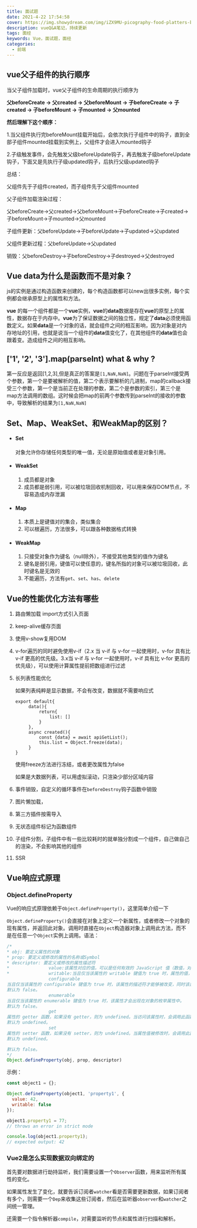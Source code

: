 ```yaml
---
title: 面试题
date: 2021-4-22 17:54:58
cover: https://img.showydream.com/img/iZX9MU-picography-food-platters-beach-restaurant-small-768x512.jpg
description: vueQ&A笔记，持续更新
tags: 面经
keywords: Vue，面试题，面经
categories: 
  - 前端
---
```




## vue父子组件的执行顺序

当父子组件加载时，vue父子组件的生命周期的执行顺序为

**父beforeCreate -> 父created -> 父beforeMount -> 子beforeCreate -> 子created -> 子beforeMount -> 子mounted -> 父mounted**

**然后理解下这个顺序：**

1.当父组件执行完beforeMount挂载开始后，会依次执行子组件中的钩子，直到全部子组件mounted挂载到实例上，父组件才会进入mounted钩子

2.子级触发事件，会先触发父级beforeUpdate钩子，再去触发子级beforeUpdate钩子，下面又是先执行子级updated钩子，后执行父级updated钩子

总结：

父组件先于子组件created，而子组件先于父组件mounted

父子组件加载渲染过程：

父beforeCreate->父created->父beforeMount->子beforeCreate->子created->子beforeMount->子mounted->父mounted

子组件更新：父beforeUpdate->子beforeUpdate->子updated->父updated

父组件更新过程：父beforeUpdate->父updated

销毁：父beforeDestroy->子beforeDestroy->子destroyed->父destroyed

## Vue data为什么是函数而不是对象？

js的实例是通过构造函数来创建的，每个构造函数都可以new出很多实例，每个实例都会继承原型上的属性和方法。

**vue** 的每一个组件都是一个**vue**实例，**vue**的**data**数据是存在**vue**的原型上的属性，数据存在于内存中。**vue**为了保证数据之间的独立性，规定了**data**必须使用函数定义。如果**data**是一个对象的话，就会组件之间的相互影响，因为对象是对内存地址的引用，也就是说当一个组件的**data**值变化了，在其他组件的**data**值也会跟着变。造成组件之间的相互影响。

## ['1', '2', '3'].map(parseInt) what & why ?

第一反应是返回[1,2,3],但是真正的答案是`[1,NaN,NaN]`。问题在于parseInt接受两个参数，第一个是要被解析的值，第二个表示要解析的几进制，map的callback接受三个参数，第一个是当前正在处理的参数，第二个是参数的索引，第三个是map方法调用的数组。这时候会把map的前两个参数传到parseInt的接收的参数中，导致解析的结果为`[1,NaN,NaN]`

## Set、Map、WeakSet、和WeakMap的区别？

- #### Set

  对象允许你存储任何类型的唯一值，无论是原始值或者是对象引用。

- #### WeakSet

  1. 成员都是对象
  2. 成员都是弱引用，可以被垃圾回收机制回收，可以用来保存DOM节点，不容易造成内存泄漏

- #### Map

  1. 本质上是键值对的集合，类似集合
  2. 可以根遍历，方法很多，可以跟各种数据格式转换

- #### WeakMap

  1. 只接受对象作为键名（null除外），不接受其他类型的值作为键名
  2. 键名是弱引用，键值可以使任意的，键名所指的对象可以被垃圾回收，此时键名是无效的
  3. 不能遍历，方法有`get`、`set`、`has`、`delete`

## Vue的性能优化方法有哪些

1. 路由懒加载 import方式引入页面

2. keep-alive缓存页面

3. 使用v-show复用DOM

4. v-for遍历的同时避免使用v-if（2.x 当 v-if 与 v-for 一起使用时，v-for 具有比 v-if 更高的优先级。3.x当 v-if 与 v-for 一起使用时，v-if 具有比 v-for 更高的优先级），可以使用计算属性提前把数组进行过滤

5. 长列表性能优化

   如果列表纯粹是显示数据，不会有改变，数据就不需要响应式

   ```vue
   export default{
   		data(){
   			return{
   				list: []
   			}
   		},
   		async created(){
   			const {data} = await apiGetList();
   			this.list = Object.freeze(data);
   		}
   }
   ```

   使用freeze方法进行冻结，或者更改属性为false

   如果是大数据列表，可以用虚拟滚动，只渲染少部分区域内容

6. 事件销毁，自定义的循环事件在`beforeDestroy`钩子函数中销毁

7. 图片懒加载，

8. 第三方插件按需导入

9. 无状态组件标记为函数组件

10. 子组件分割，子组件中有一些比较耗时的就单独分割成一个组件，自己做自己的渲染，不会影响其他的组件

11. SSR



## Vue响应式原理

### Object.defineProperty

Vue的响应式原理依赖于`Object.defineProperty()`，这里简单介绍一下

`Object.defineProperty()`会直接在对象上定义一个新属性，或者修改一个对象的现有属性，并返回此对象。调用时直接在`Object`构造器对象上调用此方法，而不是在任意一个`Object`实例上调用。语法：

```javascript
/*
* obj: 要定义属性的对象
* prop: 要定义或修改的属性的名称或Symbol
* descriptor: 要定义或修改的属性描述符 
*				value:该属性对应的值。可以是任何有效的 JavaScript 值（数值，对象，函数等）。默认为 undefined。
*				writable:当且仅当该属性的 writable 键值为 true 时，属性的值，也就是上面的 value，才能被赋值运算符 (en-US)改变。
				configurable
当且仅当该属性的 configurable 键值为 true 时，该属性的描述符才能够被改变，同时该属性也能从对应的对象上被删除。
默认为 false。
				enumerable
当且仅当该属性的 enumerable 键值为 true 时，该属性才会出现在对象的枚举属性中。
默认为 false。
				get
属性的 getter 函数，如果没有 getter，则为 undefined。当访问该属性时，会调用此函数。执行时不传入任何参数，但是会传入 this 对象（由于继承关系，这里的this并不一定是定义该属性的对象）。该函数的返回值会被用作属性的值。
默认为 undefined。
				set
属性的 setter 函数，如果没有 setter，则为 undefined。当属性值被修改时，会调用此函数。该方法接受一个参数（也就是被赋予的新值），会传入赋值时的 this 对象。
默认为 undefined。

默认为 false。
*/
Object.defineProperty(obj, prop, descriptor)
```

示例：

```JavaScript
const object1 = {};

Object.defineProperty(object1, 'property1', {
  value: 42,
  writable: false
});

object1.property1 = 77;
// throws an error in strict mode

console.log(object1.property1);
// expected output: 42
```



### Vue2是怎么实现数据双向绑定的

首先要对数据进行劫持监听，我们需要设置一个`Observer`函数，用来监听所有属性的变化。

如果属性发生了变化，就要告诉订阅者`watcher`看是否需要更新数据，如果订阅者有多个，则需要一个`Dep`来收集这些订阅者，然后在监听器`observer`和`watcher`之间统一管理。

还需要一个指令解析器`compile`，对需要监听的节点和属性进行扫描和解析。

